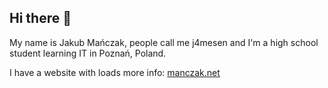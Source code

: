 ## Hi there 👋

My name is Jakub Mańczak, people call me j4mesen and I'm a high school student learning IT in Poznań, Poland.

I have a website with loads more info: [manczak.net](https://manczak.net)

<!--
**jakubmanczak/JakubManczak** is a ✨ _special_ ✨ repository because its `README.md` (this file) appears on your GitHub profile.

Here are some ideas to get you started:

- 🔭 I’m currently working on ...
- 🌱 I’m currently learning ...
- 👯 I’m looking to collaborate on ...
- 🤔 I’m looking for help with ...
- 💬 Ask me about ...
- 📫 How to reach me: ...
- 😄 Pronouns: ...
- ⚡ Fun fact: ...
-->
